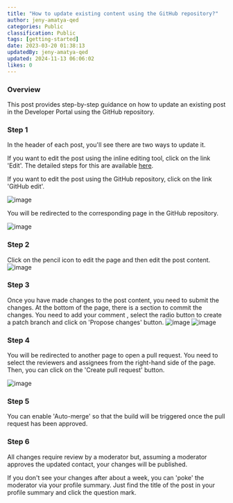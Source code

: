 ```yaml
---
title: "How to update existing content using the GitHub repository?"
author: jeny-amatya-qed
categories: Public
classification: Public
tags: [getting-started]
date: 2023-03-20 01:38:13 
updatedBy: jeny-amatya-qed
updated: 2024-11-13 06:06:02 
likes: 0
---
```


### Overview

This post provides step-by-step guidance on how to update an existing post in the Developer Portal using the GitHub repository.

### Step 1
In the header of each post, you'll see there are two ways to update it. 

If you want to edit the post using the inline editing tool, click on the link 'Edit'. The detailed steps for this are available [here](/public/How-to-edit-an-existing-post-in-Developer-Portal/).

If you want to edit the post using the GitHub repository, click on the link 'GitHub edit'.


![image](https://sadevportal3.blob.core.windows.net/root/post/edit-post-step-1-1.png)

 You will be redirected to the corresponding page in the GitHub repository.


![image](https://sadevportal3.blob.core.windows.net/root/post/edit-post-step-3.png)

### Step 2

Click on the pencil icon to edit the page and then edit the post content.
![image](https://sadevportal3.blob.core.windows.net/root/post/edit-post-step-7.png)

### Step 3

Once you have made changes to the post content, you need to submit the changes. At the bottom of the page, there is a section to commit the changes. You need to add your comment , select the radio button to create a patch branch and click on 'Propose changes' button.
![image](https://sadevportal3.blob.core.windows.net/root/post/edit-post-step-8-1.png)
![image](https://sadevportal3.blob.core.windows.net/root/post/edit-post-step-8-2.png)

### Step 4

You will be redirected to another page to open a pull request. You need to select the reviewers and assignees from the right-hand side of the page. Then, you can click on the 'Create pull request' button.

![image](https://sadevportal3.blob.core.windows.net/root/post/edit-post-step-9.png)

### Step 5

You can enable 'Auto-merge' so that the build will be triggered once the pull request has been approved.

### Step 6

All changes require review by a moderator but, assuming a moderator approves the updated contact, your changes will be published. 

If you don't see your changes after about a week, you can 'poke' the moderator via your profile summary. Just find the title of the post in your profile summary and click the question mark.